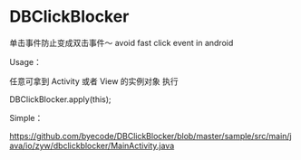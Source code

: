 # DBClickBlocker
单击事件防止变成双击事件～ avoid fast click event in android

Usage：

   任意可拿到 Activity 或者 View 的实例对象 执行
   
   DBClickBlocker.apply(this);
   
   Simple：
   
   https://github.com/byecode/DBClickBlocker/blob/master/sample/src/main/java/io/zyw/dbclickblocker/MainActivity.java
   
   
